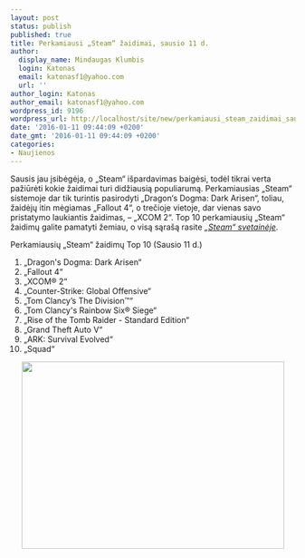 ```yaml
---
layout: post
status: publish
published: true
title: Perkamiausi „Steam“ žaidimai, sausio 11 d.
author:
  display_name: Mindaugas Klumbis
  login: Katonas
  email: katonasf1@yahoo.com
  url: ''
author_login: Katonas
author_email: katonasf1@yahoo.com
wordpress_id: 9196
wordpress_url: http://localhost/site/new/perkamiausi_steam_zaidimai_sausio_11_d/
date: '2016-01-11 09:44:09 +0200'
date_gmt: '2016-01-11 09:44:09 +0200'
categories:
- Naujienos
---
```

<p>
	Sausis jau įsibėgėja, o &bdquo;Steam&ldquo; i&scaron;pardavimas baigėsi, todėl tikrai verta pažiūrėti kokie žaidimai turi didžiausią populiarumą. Perkamiausias &bdquo;Steam&ldquo; sistemoje dar tik turintis pasirodyti &bdquo;Dragon&lsquo;s Dogma: Dark Arisen&ldquo;, toliau, žaidėjų itin mėgiamas &bdquo;Fallout 4&ldquo;, o trečioje vietoje, dar vienas savo pristatymo laukiantis žaidimas, &ndash; &bdquo;XCOM 2&ldquo;. Top 10 perkamiausių &bdquo;Steam&ldquo; žaidimų galite pamatyti žemiau, o visą sąra&scaron;ą rasite <em><a href="http://store.steampowered.com/search/?filter=topsellers">&bdquo;Steam&ldquo; svetainėje</a></em>.</p>
<p>
	Perkamiausių &bdquo;Steam&ldquo; žaidimų Top 10 (Sausio 11 d.)</p>
<ol>
<li>
		&bdquo;Dragon&#39;s Dogma: Dark Arisen&ldquo;</li>
<li>
		&bdquo;Fallout 4&ldquo;</li>
<li>
		&bdquo;XCOM&reg; 2&ldquo;</li>
<li>
		&bdquo;Counter-Strike: Global Offensive&ldquo;</li>
<li>
		&bdquo;Tom Clancy&rsquo;s The Division&trade;&ldquo;</li>
<li>
		&bdquo;Tom Clancy&#39;s Rainbow Six&reg; Siege&ldquo;</li>
<li>
		&bdquo;Rise of the Tomb Raider - Standard Edition&ldquo;</li>
<li>
		&bdquo;Grand Theft Auto V&ldquo;</li>
<li>
		&bdquo;ARK: Survival Evolved&ldquo;</li>
<li>
		&bdquo;Squad&ldquo;</li>
</ol>
<p style="text-align: center;">
	<a href="http://store.steampowered.com/search/?filter=topsellers"><img alt="" src="http://technews.lt/userfiles/steam 01 11.JPG" style="width: 464px; height: 330px;" /></a></p>
